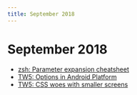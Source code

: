 ```yaml
---
title: September 2018
---
```


# September 2018

- [zsh: Parameter expansion cheatsheet](/blog/post/zsh-parameter-expansion-cheatsheet/)
- [TW5: Options in Android Platform](/blog/post/tw5-options-in-android-platform/)
- [TW5: CSS woes with smaller screens](/blog/post/tw5-small-screen-css-woes/)